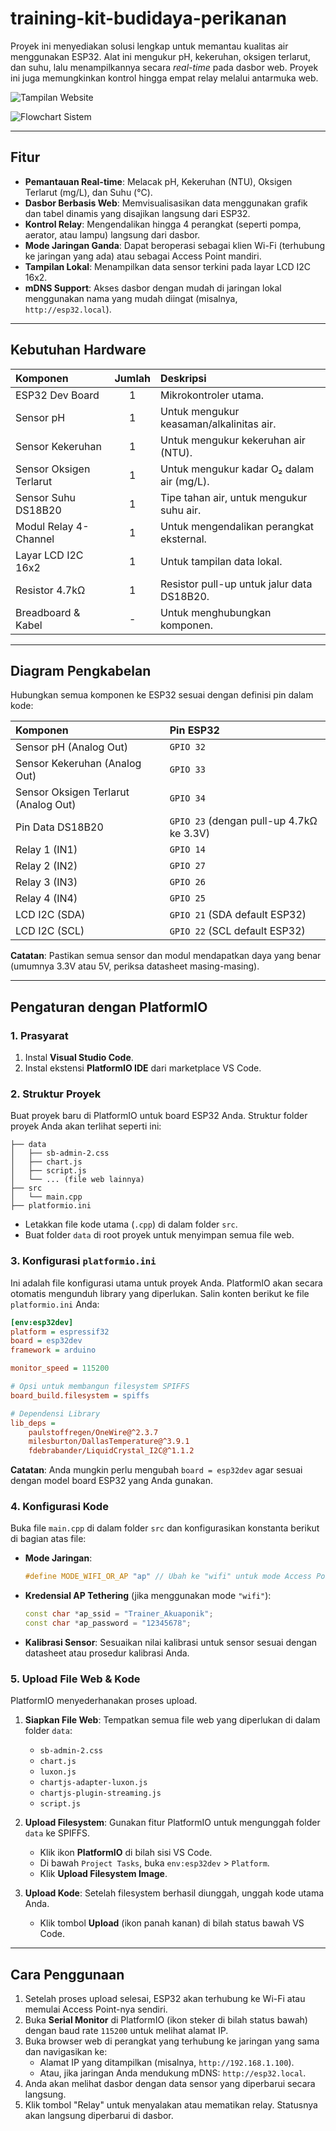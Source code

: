# training-kit-budidaya-perikanan

Proyek ini menyediakan solusi lengkap untuk memantau kualitas air menggunakan ESP32. Alat ini mengukur pH, kekeruhan, oksigen terlarut, dan suhu, lalu menampilkannya secara *real-time* pada dasbor web. Proyek ini juga memungkinkan kontrol hingga empat relay melalui antarmuka web.

![Tampilan Website](tampilan-website.png)

![Flowchart Sistem](flowchart-sistem.jpg)

-----

## Fitur

  - **Pemantauan Real-time**: Melacak pH, Kekeruhan (NTU), Oksigen Terlarut (mg/L), dan Suhu (°C).
  - **Dasbor Berbasis Web**: Memvisualisasikan data menggunakan grafik dan tabel dinamis yang disajikan langsung dari ESP32.
  - **Kontrol Relay**: Mengendalikan hingga 4 perangkat (seperti pompa, aerator, atau lampu) langsung dari dasbor.
  - **Mode Jaringan Ganda**: Dapat beroperasi sebagai klien Wi-Fi (terhubung ke jaringan yang ada) atau sebagai Access Point mandiri.
  - **Tampilan Lokal**: Menampilkan data sensor terkini pada layar LCD I2C 16x2.
  - **mDNS Support**: Akses dasbor dengan mudah di jaringan lokal menggunakan nama yang mudah diingat (misalnya, `http://esp32.local`).

-----

## Kebutuhan Hardware

| Komponen | Jumlah | Deskripsi |
| :--- | :---: | :--- |
| ESP32 Dev Board | 1 | Mikrokontroler utama. |
| Sensor pH | 1 | Untuk mengukur keasaman/alkalinitas air. |
| Sensor Kekeruhan | 1 | Untuk mengukur kekeruhan air (NTU). |
| Sensor Oksigen Terlarut | 1 | Untuk mengukur kadar O₂ dalam air (mg/L). |
| Sensor Suhu DS18B20 | 1 | Tipe tahan air, untuk mengukur suhu air. |
| Modul Relay 4-Channel | 1 | Untuk mengendalikan perangkat eksternal. |
| Layar LCD I2C 16x2 | 1 | Untuk tampilan data lokal. |
| Resistor 4.7kΩ | 1 | Resistor pull-up untuk jalur data DS18B20. |
| Breadboard & Kabel | - | Untuk menghubungkan komponen. |

-----

## Diagram Pengkabelan

Hubungkan semua komponen ke ESP32 sesuai dengan definisi pin dalam kode:

| Komponen | Pin ESP32 |
| :--- | :--- |
| Sensor pH (Analog Out) | `GPIO 32` |
| Sensor Kekeruhan (Analog Out) | `GPIO 33` |
| Sensor Oksigen Terlarut (Analog Out) | `GPIO 34` |
| Pin Data DS18B20 | `GPIO 23` (dengan pull-up 4.7kΩ ke 3.3V) |
| Relay 1 (IN1) | `GPIO 14` |
| Relay 2 (IN2) | `GPIO 27` |
| Relay 3 (IN3) | `GPIO 26` |
| Relay 4 (IN4) | `GPIO 25` |
| LCD I2C (SDA) | `GPIO 21` (SDA default ESP32) |
| LCD I2C (SCL) | `GPIO 22` (SCL default ESP32) |

**Catatan**: Pastikan semua sensor dan modul mendapatkan daya yang benar (umumnya 3.3V atau 5V, periksa datasheet masing-masing).

-----

## Pengaturan dengan PlatformIO

### 1\. Prasyarat

1.  Instal **Visual Studio Code**.
2.  Instal ekstensi **PlatformIO IDE** dari marketplace VS Code.

### 2\. Struktur Proyek

Buat proyek baru di PlatformIO untuk board ESP32 Anda. Struktur folder proyek Anda akan terlihat seperti ini:

```
├── data
│   ├── sb-admin-2.css
│   ├── chart.js
│   ├── script.js
│   └── ... (file web lainnya)
├── src
│   └── main.cpp
├── platformio.ini
```

  - Letakkan file kode utama (`.cpp`) di dalam folder `src`.
  - Buat folder `data` di root proyek untuk menyimpan semua file web.

### 3\. Konfigurasi `platformio.ini`

Ini adalah file konfigurasi utama untuk proyek Anda. PlatformIO akan secara otomatis mengunduh library yang diperlukan. Salin konten berikut ke file `platformio.ini` Anda:

```ini
[env:esp32dev]
platform = espressif32
board = esp32dev
framework = arduino

monitor_speed = 115200

# Opsi untuk membangun filesystem SPIFFS
board_build.filesystem = spiffs

# Dependensi Library
lib_deps =
    paulstoffregen/OneWire@^2.3.7
    milesburton/DallasTemperature@^3.9.1
    fdebrabander/LiquidCrystal_I2C@^1.1.2
```

**Catatan**: Anda mungkin perlu mengubah `board = esp32dev` agar sesuai dengan model board ESP32 yang Anda gunakan.

### 4\. Konfigurasi Kode

Buka file `main.cpp` di dalam folder `src` dan konfigurasikan konstanta berikut di bagian atas file:

  - **Mode Jaringan**:
    ```cpp
    #define MODE_WIFI_OR_AP "ap" // Ubah ke "wifi" untuk mode Access Point
    ```
  - **Kredensial AP Tethering** (jika menggunakan mode `"wifi"`):
    ```cpp
    const char *ap_ssid = "Trainer_Akuaponik";
    const char *ap_password = "12345678";
    ```
  - **Kalibrasi Sensor**: Sesuaikan nilai kalibrasi untuk sensor sesuai dengan datasheet atau prosedur kalibrasi Anda.

### 5\. Upload File Web & Kode

PlatformIO menyederhanakan proses upload.

1.  **Siapkan File Web**: Tempatkan semua file web yang diperlukan di dalam folder `data`:

      * `sb-admin-2.css`
      * `chart.js`
      * `luxon.js`
      * `chartjs-adapter-luxon.js`
      * `chartjs-plugin-streaming.js`
      * `script.js`

2.  **Upload Filesystem**: Gunakan fitur PlatformIO untuk mengunggah folder `data` ke SPIFFS.

      * Klik ikon **PlatformIO** di bilah sisi VS Code.
      * Di bawah `Project Tasks`, buka `env:esp32dev` \> `Platform`.
      * Klik **Upload Filesystem Image**.

3.  **Upload Kode**: Setelah filesystem berhasil diunggah, unggah kode utama Anda.

      * Klik tombol **Upload** (ikon panah kanan) di bilah status bawah VS Code.

-----

## Cara Penggunaan

1.  Setelah proses upload selesai, ESP32 akan terhubung ke Wi-Fi atau memulai Access Point-nya sendiri.
2.  Buka **Serial Monitor** di PlatformIO (ikon steker di bilah status bawah) dengan baud rate `115200` untuk melihat alamat IP.
3.  Buka browser web di perangkat yang terhubung ke jaringan yang sama dan navigasikan ke:
      * Alamat IP yang ditampilkan (misalnya, `http://192.168.1.100`).
      * Atau, jika jaringan Anda mendukung mDNS: `http://esp32.local`.
4.  Anda akan melihat dasbor dengan data sensor yang diperbarui secara langsung.
5.  Klik tombol "Relay" untuk menyalakan atau mematikan relay. Statusnya akan langsung diperbarui di dasbor.